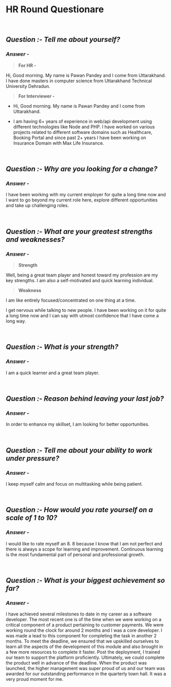 # **HR Round Questionare**
<br />

<h2><b><i>Question :- Tell me about yourself?</i></b></h2>
<h3><b><i>Answer - </i></b></h3>

> <strong>For HR - </strong>
<p>Hi, Good morning. My name is Pawan Pandey and I come from Uttarakhand.
I have done masters in computer science from Uttarakhand Technical University Dehradun.</p>

> <strong>For Interviewer - </strong>
+ Hi, Good morning. My name is Pawan Pandey and I come from Uttarakhand.

+ I am having 6+ years of experience in web/api development using different technologies like Node and PHP. I have worked on various projects related to different software domains such as Healthcare, Booking Portal and since past 2+ years I have been working on Insurance Domain with Max Life Insurance.

<br />

<h2><b><i>Question :- Why are you looking for a change?</i></b></h2>
<h3><b><i>Answer - </i></b></h3>

<p>I have been working with my current employer for quite a long time now and I want to go beyond my current role here, explore different opportunities and take up challenging roles.</p>
<br />

<h2><b><i>Question :- What are your greatest strengths and weaknesses?</i></b></h2>
<h3><b><i>Answer - </i></b></h3>

> <strong>Strength</strong>
<p>Well, being a great team player and honest toward my profession are my key strengths. I am also a self-motivated and quick learning individual.</p>

> <strong>Weakness</strong>
<p>I am like entirely focused/concentrated on one thing at a time.</p>

<p>I get nervous while talking to new people. I have been working on it for quite a long time now and I can say with utmost confidence that I have come a long way.</p>
<br />

<h2><b><i>Question :- What is your strength?</i></b></h2>
<h3><b><i>Answer - </i></b></h3>

<p>I am a quick learner and a great team player.</p>
<br />

<h2><b><i>Question :- Reason behind leaving your last job?</i></b></h2>
<h3><b><i>Answer - </i></b></h3>

<p>In order to enhance my skillset, I am looking for better opportunities.</p>
<br />

<h2><b><i>Question :- Tell me about your ability to work under pressure?</i></b></h2>
<h3><b><i>Answer - </i></b></h3>

<p>I keep myself calm and focus on multitasking while being patient.</p>
<br />

<h2><b><i>Question :- How would you rate yourself on a scale of 1 to 10?</i></b></h2>
<h3><b><i>Answer - </i></b></h3>

<p>I would like to rate myself an 8. 8 because I know that I am not perfect and there is always a scope for learning and improvement. Continuous learning is the most fundamental part of personal and professional growth.</p>
<br />

<h2><b><i>Question :- What is your biggest achievement so far?</i></b></h2>
<h3><b><i>Answer - </i></b></h3>

<p>I have achieved several milestones to date in my career as a software developer. The most recent one is of the time when we were working on a critical component of a product pertaining to customer payments. We were working round the clock for around 2 months and I was a core developer. I was made a lead to this component for completing the task in another 2 months. To meet the deadline, we ensured that we upskilled ourselves to learn all the aspects of the development of this module and also brought in a few more resources to complete it faster. Post the deployment, I trained our team to support the platform proficiently. Ultimately, we could complete the product well in advance of the deadline. When the product was launched, the higher management was super proud of us and our team was awarded for our outstanding performance in the quarterly town hall. It was a very proud moment for me.</p>
<br />